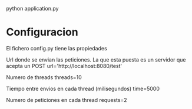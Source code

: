  
python application.py

# Configuracion

El fichero config.py tiene las propiedades

Url donde se envian las peticiones. La que esta puesta es un servidor que acepta un POST
url='http://localhost:8080/test'

Numero de threads
threads=10

Tiempo entre envios en cada thread (milisegundos)
time=5000

Numero de peticiones en cada thread
requests=2


